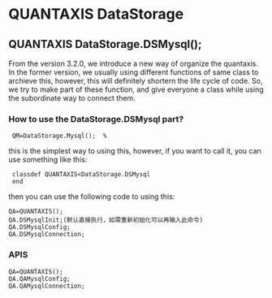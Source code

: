 # QUANTAXIS DataStorage

## QUANTAXIS DataStorage.DSMysql();

From the version 3.2.0, we introduce a new way of organize the quantaxis. In the former version,
we usually using different functions of same class to archieve this, however, this will definitely shortern the life cycle of code.
So, we try to make part of these function, and give everyone a class while using the subordinate way to connect them.

### How to use the DataStorage.DSMysql part?
```
 QM=DataStorage.Mysql();  %
```
this is the simplest way to using this, however, if you want to call it, you can use something like this:
```
 classdef QUANTAXIS<DataStorage.DSMysql
 end
```
then you can use the following code to using this:
```
QA=QUANTAXIS();
QA.DSMysqlInit;(默认直接执行，如需重新初始化可以再输入此命令)
QA.DSMysqlConfig;
QA.DSMysqlConnection;
```

### APIS

```
QA=QUANTAXIS();
QA.QAMysqlConfig;
QA.QAMysqlConnection;
```